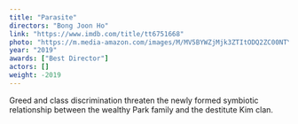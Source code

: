 ```yaml
---
title: "Parasite"
directors: "Bong Joon Ho"
link: "https://www.imdb.com/title/tt6751668"
photo: "https://m.media-amazon.com/images/M/MV5BYWZjMjk3ZTItODQ2ZC00NTY5LWE0ZDYtZTI3MjcwN2Q5NTVkXkEyXkFqcGdeQXVyODk4OTc3MTY@._V1_.jpg"
year: "2019"
awards: ["Best Director"]
actors: []
weight: -2019
---
```

Greed and class discrimination threaten the newly formed symbiotic relationship between the wealthy Park family and the destitute Kim clan. 